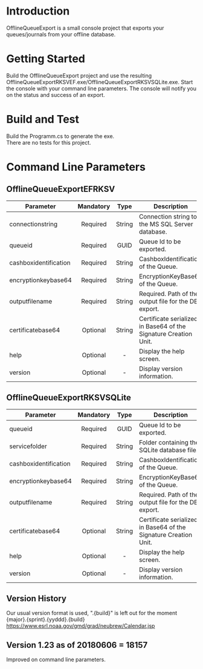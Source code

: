 # Introduction 
OfflineQueueExport is a small console project that exports your queues/journals from your offline database.

# Getting Started
Build the OfflineQueueExport project and use the resulting OfflineQueueExportRKSVEF.exe/OfflineQueueExportRKSVSQLite.exe. Start the console with your command line parameters. The console will notify you on the status and success of an export.

# Build and Test
Build the Programm.cs to generate the exe.  
There are no tests for this project.

# Command Line Parameters
## OfflineQueueExportEFRKSV 

| Parameter 			| Mandatory | Type		| Description 														|
| --------------------- |:---------:|:---------:|-------------------------------------------------------------------|
| connectionstring      | Required  | String	| Connection string to the MS SQL Server database. 					|
| queueid         		| Required	| GUID		| Queue Id to be exported.											|
| cashboxidentification | Required	| String	| CashboxIdentification of the Queue.								|
| encryptionkeybase64   | Required  | String	| EncryptionKeyBase64 of the Queue.									|
| outputfilename        | Required	| String	| Required. Path of the output file for the DEP export.				|
| certificatebase64     | Optional	| String	| Certificate serialized in Base64 of the Signature Creation Unit.	|
| help             		| Optional	| -			| Display the help screen.											|
| version				| Optional	| -			| Display version information.										|

## OfflineQueueExportRKSVSQLite

| Parameter 			| Mandatory | Type		| Description 														|
| --------------------- |:---------:|:---------:|-------------------------------------------------------------------|
| queueid         		| Required	| GUID		| Queue Id to be exported.											|
| servicefolder		    | Required  | String	| Folder containing the SQLite database file.	 					|
| cashboxidentification | Required	| String	| CashboxIdentification of the Queue.								|
| encryptionkeybase64   | Required  | String	| EncryptionKeyBase64 of the Queue.									|
| outputfilename        | Required	| String	| Required. Path of the output file for the DEP export.				|
| certificatebase64     | Optional	| String	| Certificate serialized in Base64 of the Signature Creation Unit.	|
| help             		| Optional	| -			| Display the help screen.											|
| version				| Optional	| -			| Display version information.										|


[//]:#Contribute


[//]:#Informationsources


## Version History
Our usual version format is used, ".{build}" is left out for the moment
{major}.{sprint}.{yyddd}.{build}
https://www.esrl.noaa.gov/gmd/grad/neubrew/Calendar.jsp

## Version 1.23 as of 20180606 = 18157
Improved on command line parameters.

